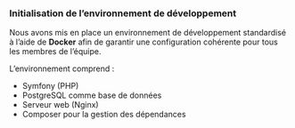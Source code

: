 ### Initialisation de l’environnement de développement

Nous avons mis en place un environnement de développement standardisé à l’aide de **Docker** afin de garantir une configuration cohérente pour tous les membres de l’équipe.

L’environnement comprend :

- Symfony (PHP)
- PostgreSQL comme base de données
- Serveur web (Nginx)
- Composer pour la gestion des dépendances

